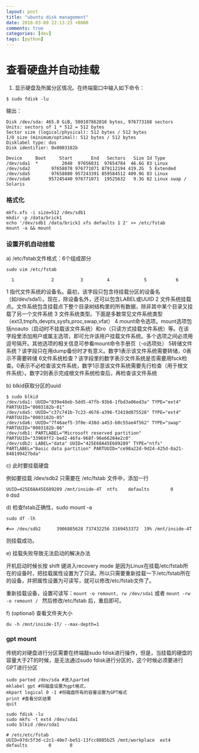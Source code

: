 ```yaml
---
layout: post
title: "ubuntu disk management"
date: 2018-03-09 22:13:23 +0800
comments: true
categories: [dev]
tags: [python]
---
```


# 查看硬盘并自动挂载

1) 显示硬盘及所属分区情况。在终端窗口中输入如下命令：

`$ sudo fdisk -lu`

输出：
```
Disk /dev/sda: 465.8 GiB, 500107862016 bytes, 976773168 sectors
Units: sectors of 1 * 512 = 512 bytes
Sector size (logical/physical): 512 bytes / 512 bytes
I/O size (minimum/optimal): 512 bytes / 512 bytes
Disklabel type: dos
Disk identifier: 0x0003182b

Device     Boot     Start       End   Sectors   Size Id Type
/dev/sda1  *         2048  97656831  97654784  46.6G 83 Linux
/dev/sda2        97658878 976771071 879112194 419.2G  5 Extended
/dev/sda5        97658880 957243391 859584512 409.9G 83 Linux
/dev/sda6       957245440 976771071  19525632   9.3G 82 Linux swap / Solaris
```

### 格式化

```
mkfs.xfs -i size=512 /dev/sdb1
mkdir -p /data/brick1
echo '/dev/sdb1 /data/brick1 xfs defaults 1 2' >> /etc/fstab
mount -a && mount
```

### 设置开机自动挂载

a) /etc/fstab文件格式：6个组成部分

`sudo vim /etc/fstab`

 <file system> <mount point>   <type>  <options>       <dump>      <pass>

      1              2          3         4             5           6
1 指代文件系统的设备名。最初，该字段只包含待挂载分区的设备名（如/dev/sda1）。现在，除设备名外，还可以包含LABEL或UUID
2 文件系统挂载点。文件系统包含挂载点下整个目录树结构里的所有数据，除非其中某个目录又挂载了另一个文件系统
3 文件系统类型。下面是多数常见文件系统类型（ext3,tmpfs,devpts,sysfs,proc,swap,vfat）
4 mount命令选项。mount选项包括noauto（启动时不挂载该文件系统）和ro（只读方式挂载文件系统）等。在该字段里添加用户或属主选项，即可允许该用户挂载文件系统。多个选项之间必须用逗号隔开。其他选项的相关信息可参看mount命令手册页（-o选项处）
5转储文件系统？该字段只在用dump备份时才有意义。数字1表示该文件系统需要转储，0表示不需要转储
6文件系统检查？该字段里的数字表示文件系统是否需要用fsck检查。0表示不必检查该文件系统，数字1示意该文件系统需要先行检查（用于根文件系统）。数字2则表示完成根文件系统检查后，再检查该文件系统

b) blkid获取分区的uuid

```
$ sudo blkid
/dev/sda1: UUID="839e48eb-5dd5-47fb-93b6-1fbd3a06ed3a" TYPE="ext4" PARTUUID="0003182b-01"
/dev/sda5: UUID="c37c741b-7c23-4678-a396-f2419d875526" TYPE="ext4" PARTUUID="0003182b-05"
/dev/sda6: UUID="7f46aef5-3f0e-438d-a453-b0c55ae4f562" TYPE="swap" PARTUUID="0003182b-06"
/dev/sdb1: PARTLABEL="Microsoft reserved partition" PARTUUID="33969ff2-bed2-46fa-968f-96e66204e2c0"
/dev/sdb2: LABEL="data" UUID="425E68A45E689289" TYPE="ntfs" PARTLABEL="Basic data partition" PARTUUID="ce98a22d-9d24-425d-8a21-848199427bda"
```

c) 此时要挂载硬盘

例如要挂载 /dev/sdb2 只需要在 /etc/fstab 文件中，添加一行

`UUID=425E68A45E689289 /mnt/inside-4T  ntfs    defaults        0       0`
dsd

d) 检查fstab正确性，sudo mount -a

```
sudo df -lh

#=> /dev/sdb2      3906885628 737432256 3169453372  19% /mnt/inside-4T
```
则挂载成功。

e) 挂载失败导致无法启动的解决办法

开机启动时候长按 shift 键进入recovery mode
是因为Linux在挂载/etc/fstab所在的设备时，把挂载属性设置为了只读。所以只需要重新挂载一下/etc/fstab所在的设备，并把属性设置为可读写，就可以修改/etc/fstab文件了。

重新挂载设备，设置可读写：`mount -o remount, rw /dev/sda1` 或者 `mount -rw -o remount /
`
然后修改/etc/fstab 后，重启即可。

f) (optional) 查看文件夹大小

`du -h /mnt/inside-1T/ --max-depth=1`


### gpt mount

传统的对硬盘进行分区需要在终端敲sudo fdisk进行操作，但是，当挂载的硬盘的容量大于2T的时候，是无法通过sudo fdisk进行分区的，这个时候必须要进行GPT进行分区

```
sudo parted /dev/sda #进入parted
mklabel gpt #将磁盘设置为gpt格式，
mkpart logical 0 -1 #将磁盘所有的容量设置为GPT格式
print #查看分区结果
quit
```

```
sudo fdisk -lu
sudo mkfs -t ext4 /dev/sda1
sudo blkid /dev/sda1
```

```
# /etc/etc/fstab
UUID=97dc5f3d-c2c1-40e7-be51-13fcc8085b25 /mnt/workplace  ext4    defaults        0       0
```
